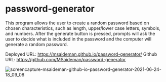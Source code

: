 # password-generator

This program allows the user to create a random password based on chosen characteristics, such as length, upper/lower case letters, symbols, and numbers. After the generate button is pressed, prompts will ask the user to decide what is included in the password and the computer will generate a random password.

Deployed URL: https://msaideman.github.io/password-generator/
Github URL: https://github.com/MSaideman/password-generator

![screencapture-msaideman-github-io-password-generator-2021-06-24-18_09_08](https://user-images.githubusercontent.com/82477037/123353870-56abdd00-d517-11eb-8dc3-da6e90f243d2.png)
